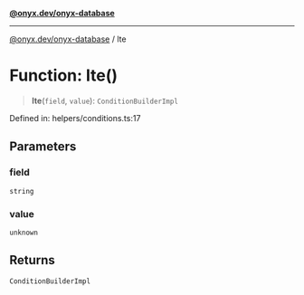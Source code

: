 [**@onyx.dev/onyx-database**](../README.md)

***

[@onyx.dev/onyx-database](../globals.md) / lte

# Function: lte()

> **lte**(`field`, `value`): `ConditionBuilderImpl`

Defined in: helpers/conditions.ts:17

## Parameters

### field

`string`

### value

`unknown`

## Returns

`ConditionBuilderImpl`
